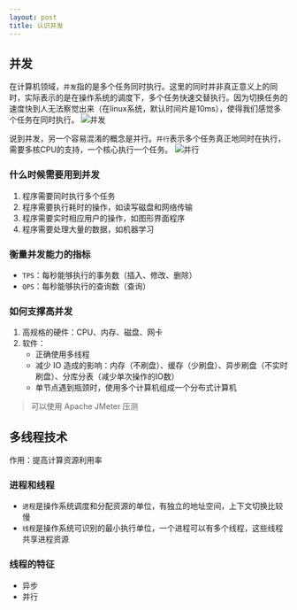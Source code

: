 ```yaml
---
layout: post
title: 认识并发
---
```


## 并发
在计算机领域，`并发`指的是多个任务同时执行。这里的同时并非真正意义上的同时，实际表示的是在操作系统的调度下，多个任务快速交替执行。因为切换任务的速度快到人无法察觉出来（在linux系统，默认时间片是10ms），使得我们感觉多个任务在同时执行。
![并发](https://cdn.jsdelivr.net/gh/luyeeya/picx-images-hosting@master/programming/并发.2g1kmpeur3ok.png)

说到并发，另一个容易混淆的概念是并行。`并行`表示多个任务真正地同时在执行，需要多核CPU的支持，一个核心执行一个任务。
![并行](https://cdn.jsdelivr.net/gh/luyeeya/picx-images-hosting@master/programming/并行.1o2ohhy1plc0.png)

### 什么时候需要用到并发
1. 程序需要同时执行多个任务
2. 程序需要执行耗时的操作，如读写磁盘和网络传输
3. 程序需要实时相应用户的操作，如图形界面程序
4. 程序需要处理大量的数据，如机器学习

### 衡量并发能力的指标
- `TPS`：每秒能够执行的事务数（插入、修改、删除）
- `QPS`：每秒能够执行的查询数（查询）


### 如何支撑高并发
1. 高规格的硬件：CPU、内存、磁盘、网卡
2. 软件：
   - 正确使用多线程
   - 减少 IO 造成的影响：内存（不刷盘）、缓存（少刷盘）、异步刷盘（不实时刷盘）、分库分表（减少单次操作的IO数）
   - 单节点遇到瓶颈时，使用多个计算机组成一个分布式计算机

> 可以使用 Apache JMeter 压测


## 多线程技术
作用：提高计算资源利用率

### 进程和线程
- `进程`是操作系统调度和分配资源的单位，有独立的地址空间，上下文切换比较慢
- `线程`是操作系统可识别的最小执行单位，一个进程可以有多个线程，这些线程共享进程资源

### 线程的特征
- 异步
- 并行
